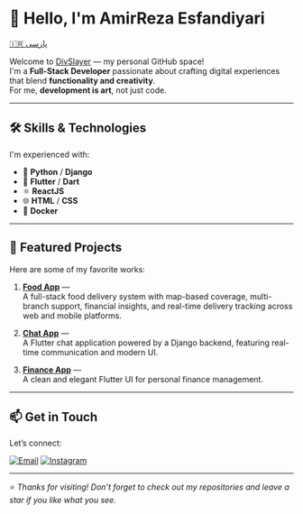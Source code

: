 # 👋 Hello, I'm AmirReza Esfandiyari

[🇮🇷 پارسی](./README_FA.md)

Welcome to [DivSlayer](https://divslayer.github.io) — my personal GitHub space!  
I'm a **Full-Stack Developer** passionate about crafting digital experiences that blend **functionality and creativity**.  
For me, **development is art**, not just code.

---

## 🛠️ Skills & Technologies

I'm experienced with:

- 🐍 **Python** / **Django**
- 💙 **Flutter** / **Dart**
- ⚛️ **ReactJS**
- 🌐 **HTML** / **CSS**
- 🐳 **Docker**

---

## 🚀 Featured Projects

Here are some of my favorite works:

1. **[Food App](https://github.com/divslayer/Food-App)** —  
   A full-stack food delivery system with map-based coverage, multi-branch support, financial insights, and real-time delivery tracking across web and mobile platforms.

2. **[Chat App](https://github.com/divslayer/Chat-App)** —  
   A Flutter chat application powered by a Django backend, featuring real-time communication and modern UI.

3. **[Finance App](https://github.com/divslayer/Finance-App)** —  
   A clean and elegant Flutter UI for personal finance management.

---

## 📫 Get in Touch

Let’s connect:

[![Email](https://img.shields.io/badge/Email-EA4335?&style=for-the-badge&logo=Gmail&logoColor=white)](mailto:divslayer@gmail.com)
[![Instagram](https://img.shields.io/badge/Instagram-E4405F?&style=for-the-badge&logo=Instagram&logoColor=white)](https://www.instagram.com/divslayer)

---

⭐️ *Thanks for visiting! Don’t forget to check out my repositories and leave a star if you like what you see.*  
